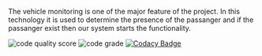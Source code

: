 

The vehicle monitoring is one of the major feature of the project. In this technology it is used to determine the presence of the passanger and if the passanger exist then our system starts the functionality.


![code quality score](https://api.codiga.io/project/31610/score/svg)
![code grade](https://api.codiga.io/project/31610/status/svg)
[![Codacy Badge](https://app.codacy.com/project/badge/Grade/a15fa63a1eb643f3a390ce4cfa35060e)](https://www.codacy.com/gh/pawannraj/M2_EMD-SYS/dashboard?utm_source=github.com&amp;utm_medium=referral&amp;utm_content=pawannraj/M2_EMD-SYS&amp;utm_campaign=Badge_Grade)
